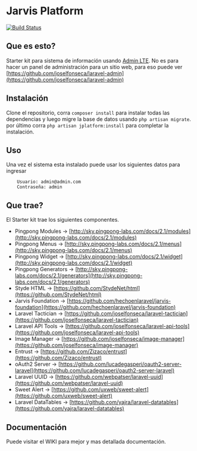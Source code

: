 # Jarvis Platform

[![Build Status](https://travis-ci.org/hechoenlaravel/jarvis-platform.svg)](https://travis-ci.org/hechoenlaravel/jarvis-platform)

## Que es esto?
Starter kit para sistema de información usando [Admin LTE](https://almsaeedstudio.com/preview). No es para hacer un panel de administración para un sitio web, para eso puede ver [https://github.com/joselfonseca/laravel-admin](https://github.com/joselfonseca/laravel-admin)

## Instalación

Clone el repositorio, corra `composer install` para instalar todas las dependencias y luego migre la base de datos usando `php artisan migrate`. por último corra `php artisan jplatform:install` para completar la instalación.

## Uso

Una vez el sistema esta instalado puede usar los siguientes datos para ingresar 

```
    Usuario: admin@admin.com
    Contraseña: admin
```

## Que trae?

El Starter kit trae los siguientes componentes.

 - Pingpong Modules -> [http://sky.pingpong-labs.com/docs/2.1/modules](http://sky.pingpong-labs.com/docs/2.1/modules)
 - Pingpong Menus -> [http://sky.pingpong-labs.com/docs/2.1/menus](http://sky.pingpong-labs.com/docs/2.1/menus)
 - Pingpong Widget -> [http://sky.pingpong-labs.com/docs/2.1/widget](http://sky.pingpong-labs.com/docs/2.1/widget)
 - Pingpong Generators -> [http://sky.pingpong-labs.com/docs/2.1/generators](http://sky.pingpong-labs.com/docs/2.1/generators)
 - Styde HTML -> [https://github.com/StydeNet/html](https://github.com/StydeNet/html)
 - Jarvis Foundation -> [https://github.com/hechoenlaravel/jarvis-foundation](https://github.com/hechoenlaravel/jarvis-foundation)
 - Laravel Tactician -> [https://github.com/joselfonseca/laravel-tactician](https://github.com/joselfonseca/laravel-tactician)
 - Laravel API Tools -> [https://github.com/joselfonseca/laravel-api-tools](https://github.com/joselfonseca/laravel-api-tools)
 - Image Manager -> [https://github.com/joselfonseca/image-manager](https://github.com/joselfonseca/image-manager)
 - Entrust -> [https://github.com/Zizaco/entrust](https://github.com/Zizaco/entrust)
 - oAuth2 Server -> [https://github.com/lucadegasperi/oauth2-server-laravel](https://github.com/lucadegasperi/oauth2-server-laravel)
 - Laravel UUID -> [https://github.com/webpatser/laravel-uuid](https://github.com/webpatser/laravel-uuid)
 - Sweet Alert -> [https://github.com/uxweb/sweet-alert](https://github.com/uxweb/sweet-alert)
 - Laravel DataTables -> [https://github.com/yajra/laravel-datatables](https://github.com/yajra/laravel-datatables)
 
## Documentación
 
Puede visitar el WIKI para mejor y mas detallada documentación. 

